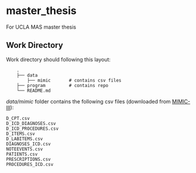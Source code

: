 # master_thesis
For UCLA MAS master thesis

## Work Directory
Work directory should following this layout:  
```text
    .  
    ├── data                   
        ├── mimic       # contains csv files
    ├── program         # contains repo     
    └── README.md
```
_data/mimic_ folder contains the following csv files (downloaded from [MIMIC-III](https://physionet.org/content/mimiciii/1.4/)):
```text
D_CPT.csv
D_ICD_DIAGNOSES.csv
D_ICD_PROCEDURES.csv
D_ITEMS.csv
D_LABITEMS.csv
DIAGNOSES_ICD.csv
NOTEEVENTS.csv
PATIENTS.csv
PRESCRIPTIONS.csv
PROCEDURES_ICD.csv
```




